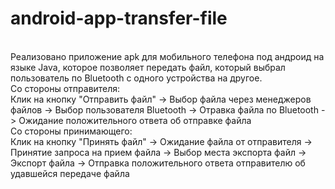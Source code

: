 # android-app-transfer-file
<br>
Реализовано приложение apk для мобильного телефона под андроид на языке Java, которое позволяет передать файл, который выбрал пользователь по Bluetooth с одного устройства на другое.
<br>
Со стороны отправителя:
<br>
Клик на кнопку "Отправить файл" -> Выбор файла через менеджеров файлов -> Выбор пользователя Bluetooth -> Отравка файла по Bluetooth -> Ожидание положительного ответа об отправке файла
<br>
Со стороны принимающего:
<br>
Клик на кнопку "Принять файл" -> Ожидание файла от отправителя -> Принятие запроса на прием файла -> Выбор места экспорта файл -> Экспорт файла -> Отправка положительного ответа отправителю об удавшейся передаче файла